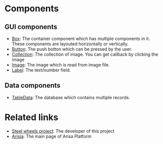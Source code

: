 # Components

## GUI components
* [Box](./Components/Box.md): The container component which has multiple components in it. These components are layouted horizontally or vertically.
* [Button](./Components/Button.md): The push botton which can be pressed by the user.
* [Collection](./Components/Collection.md): The collection of image. You can get callback by clicking the image
* [Image](./Components/Image.md): The image which is read from image file.
* [Label](./Conponents/Label.md): The text/number field.

## Data components
* [TableData](./Components/TableData.md): The database which contains multiple records.

# Related links
* [Steel wheels project](https://github.com/steelwheels): The developer of this project
* [Arisia](https://github.com/steelwheels/Arisia#readme): The main page of Arisa Platform



